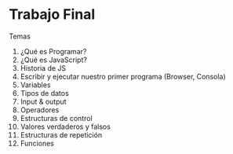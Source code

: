 # Trabajo Final

Temas

1. ¿Qué es Programar?
2. ¿Qué es JavaScript?
3. Historia de JS
4. Escribir y ejecutar nuestro primer programa \(Browser, Consola\)
5. Variables
6. Tipos de datos
7. Input & output
8. Operadores
9. Estructuras de control
10. Valores verdaderos y falsos
11. Estructuras de repetición
12. Funciones

